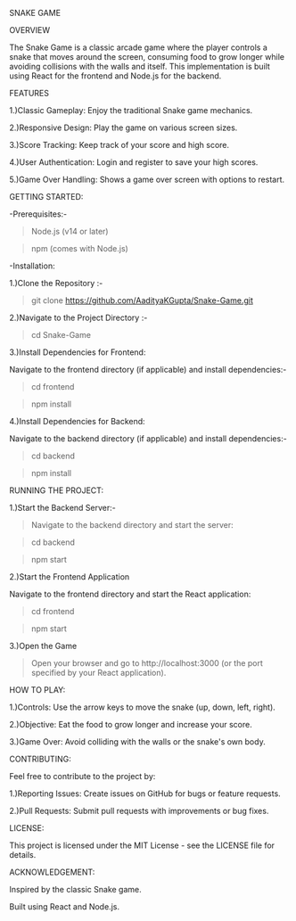 SNAKE GAME

OVERVIEW

The Snake Game is a classic arcade game where the player controls a snake that moves around the screen, consuming food to grow longer while avoiding collisions with the walls and itself. This implementation is built using React for the frontend and Node.js for the backend.

FEATURES

1.)Classic Gameplay: Enjoy the traditional Snake game mechanics.

2.)Responsive Design: Play the game on various screen sizes.

3.)Score Tracking: Keep track of your score and high score.

4.)User Authentication: Login and register to save your high scores.

5.)Game Over Handling: Shows a game over screen with options to restart.

GETTING STARTED:

-Prerequisites:-

>Node.js (v14 or later)

>npm (comes with Node.js)

-Installation:

1.)Clone the Repository :- 

>git clone https://github.com/AadityaKGupta/Snake-Game.git

2.)Navigate to the Project Directory :-

>cd Snake-Game

3.)Install Dependencies for Frontend:

Navigate to the frontend directory (if applicable) and install dependencies:- 

>cd frontend

>npm install

4.)Install Dependencies for Backend:

Navigate to the backend directory (if applicable) and install dependencies:-

>cd backend

>npm install

RUNNING THE PROJECT:

1.)Start the Backend Server:-

>Navigate to the backend directory and start the server:

>cd backend

>npm start

2.)Start the Frontend Application

Navigate to the frontend directory and start the React application:

>cd frontend

>npm start

3.)Open the Game

>Open your browser and go to http://localhost:3000 (or the port specified by your React application).

HOW TO PLAY:

1.)Controls: Use the arrow keys to move the snake (up, down, left, right).

2.)Objective: Eat the food to grow longer and increase your score.

3.)Game Over: Avoid colliding with the walls or the snake's own body.

CONTRIBUTING:

Feel free to contribute to the project by:

1.)Reporting Issues: Create issues on GitHub for bugs or feature requests.

2.)Pull Requests: Submit pull requests with improvements or bug fixes.

LICENSE:

This project is licensed under the MIT License - see the LICENSE file for details.

ACKNOWLEDGEMENT:

Inspired by the classic Snake game.

Built using React and Node.js.
